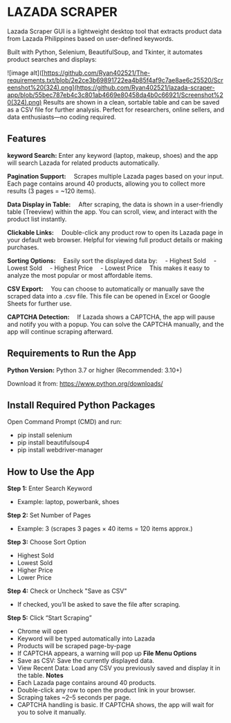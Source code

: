 # LAZADA SCRAPER
Lazada Scraper GUI is a lightweight desktop tool that extracts product data from Lazada Philippines based on user-defined keywords.

Built with Python, Selenium, BeautifulSoup, and Tkinter, it automates product searches and displays:

![image alt]([https://github.com/Ryan402521/The-requirements.txt/blob/2e2ce3b69891722ea4b85f4af9c7ae8ae6c25520/Screenshot%20(324).png](https://github.com/Ryan402521/lazada-scraper-app/blob/55bec787eb4c3c801ab4669e80458da4b0c66921/Screenshot%20(324).png)
Results are shown in a clean, sortable table and can be saved as a CSV file for further analysis.
Perfect for researchers, online sellers, and data enthusiasts—no coding required.


## Features

**keyword Search:**
Enter any keyword (laptop, makeup, shoes) and the app will search Lazada for related products automatically.

**Pagination Support:**
 Scrapes multiple Lazada pages based on your input. Each page contains around 40 products, allowing you to collect more results (3 pages = ~120 items).
 
**Data Display in Table:**
 After scraping, the data is shown in a user-friendly table (Treeview) within the app. You can scroll, view, and interact with the product list instantly.
 
**Clickable Links:**
 Double-click any product row to open its Lazada page in your default web browser. Helpful for viewing full product details or making purchases.
 
**Sorting Options:**
 Easily sort the displayed data by:
 - Highest Sold
 - Lowest Sold
 - Highest Price
 - Lowest Price
 This makes it easy to analyze the most popular or most affordable items.
 
**CSV Export:**
 You can choose to automatically or manually save the scraped data into a .csv file. This file can be opened in Excel or Google Sheets for further use.
 
**CAPTCHA Detection:**
 If Lazada shows a CAPTCHA, the app will pause and notify you with a popup. You can solve the CAPTCHA manually, and the app will continue scraping afterward.

 ## Requirements to Run the App

 **Python Version:**
Python 3.7 or higher
(Recommended: 3.10+)

Download it from: https://www.python.org/downloads/

## Install Required Python Packages
Open Command Prompt (CMD) and run:

- pip install selenium
- pip install beautifulsoup4
- pip install webdriver-manager

  
## How to Use the App
**Step 1:** Enter Search Keyword
-	Example: laptop, powerbank, shoes

**Step 2:** Set Number of Pages
-	Example: 3 (scrapes 3 pages × 40 items = 120 items approx.)

**Step 3:** Choose Sort Option
-	Highest Sold
-	Lowest Sold
-	Higher Price
-	Lower Price
  
**Step 4:** Check or Uncheck "Save as CSV"
-	If checked, you’ll be asked to save the file after scraping.

**Step 5:** Click “Start Scraping”
-	Chrome will open
- Keyword will be typed automatically into Lazada
-	Products will be scraped page-by-page
-	If CAPTCHA appears, a warning will pop up
**File Menu Options**
-	Save as CSV: Save the currently displayed data.
-	View Recent Data: Load any CSV you previously saved and display it in the table.
**Notes**
-	Each Lazada page contains around 40 products.
-	Double-click any row to open the product link in your browser.
-	Scraping takes ~2–5 seconds per page.
-	CAPTCHA handling is basic. If CAPTCHA shows, the app will wait for you to solve it manually.




